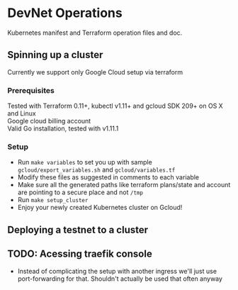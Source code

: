 # DevNet Operations
Kubernetes manifest and Terraform operation files and doc.

## Spinning up a cluster
Currently we support only Google Cloud setup via terraform

### Prerequisites
Tested with Terraform 0.11+, kubectl v1.11+ and gcloud SDK 209+ on OS X and Linux  
Google cloud billing account  
Valid Go installation, tested with v1.11.1  

### Setup
* Run `make variables` to set you up with sample `gcloud/export_variables.sh` and `gcloud/variables.tf`  
* Modify these files as suggested in comments to each variable  
* Make sure all the generated paths like terraform plans/state and account are pointing to a secure place and not `/tmp`  
* Run `make setup_cluster`
* Enjoy your newly created Kubernetes cluster on Gcloud!

## Deploying a testnet to a cluster



## TODO: Acessing traefik console
* Instead of complicating the setup with another ingress we'll just use port-forwarding for that. Shouldn't actually be used that often anyway